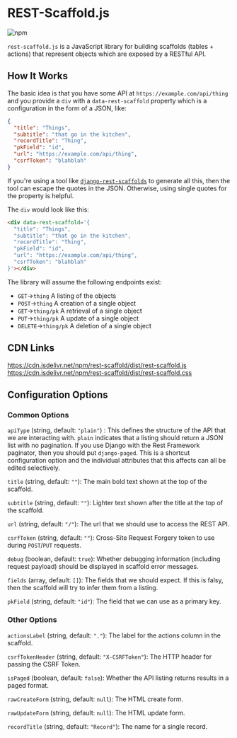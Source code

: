 # REST-Scaffold.js

![npm](https://img.shields.io/npm/v/rest-scaffold)

`rest-scaffold.js` is a JavaScript library for building scaffolds (tables +
actions) that represent objects which are exposed by a RESTful API.

## How It Works

The basic idea is that you have some API at `https://example.com/api/thing` and
you provide a `div` with a `data-rest-scaffold` property which is a
configuration in the form of a JSON, like:

```json
{
  "title": "Things",
  "subtitle": "that go in the kitchen",
  "recordTitle": "Thing",
  "pkField": "id",
  "url": "https://example.com/api/thing",
  "csrfToken": "blahblah"
}
```

If you're using a tool like
[`django-rest-scaffolds`](https://github.com/gregschmit/django-rest-scaffold)
to generate all this, then the tool can escape the quotes in the JSON.
Otherwise, using single quotes for the property is helpful.

The `div` would look like this:

```html
<div data-rest-scaffold='{
  "title": "Things",
  "subtitle": "that go in the kitchen",
  "recordTitle": "Thing",
  "pkField": "id",
  "url": "https://example.com/api/thing",
  "csrfToken": "blahblah"
}'></div>
```

The library will assume the following endpoints exist:
- `GET`->`thing` A listing of the objects
- `POST`->`thing` A creation of a single object
- `GET`->`thing/pk` A retrieval of a single object
- `PUT`->`thing/pk` A update of a single object
- `DELETE`->`thing/pk` A deletion of a single object

## CDN Links

https://cdn.jsdelivr.net/npm/rest-scaffold/dist/rest-scaffold.js
https://cdn.jsdelivr.net/npm/rest-scaffold/dist/rest-scaffold.css

## Configuration Options

### Common Options

`apiType` (string, default: `"plain"`) : This defines the structure of the API
that we are interacting with. `plain` indicates that a listing should return a
JSON list with no pagination. If you use Django with the Rest Framework
paginator, then you should put `django-paged`. This is a shortcut configuration
option and the individual attributes that this affects can all be edited
selectively.

`title` (string, default: `""`): The main bold text shown at the top of the
scaffold.

`subtitle` (string, default: `""`): Lighter text shown after the title at the
top of the scaffold.

`url` (string, default: `"/"`): The url that we should use to access the REST
API.

`csrfToken` (string, default: `""`): Cross-Site Request Forgery token to use
during `POST`/`PUT` requests.

`debug` (boolean, default: `true`): Whether debugging information (including
request payload) should be displayed in scaffold error messages.

`fields` (array, default: `[]`): The fields that we should expect. If this is
falsy, then the scaffold will try to infer them from a listing.

`pkField` (string, default: `"id"`): The field that we can use as a primary
key.

### Other Options

`actionsLabel` (string, default: `"."`): The label for the actions column in
the scaffold.

`csrfTokenHeader` (string, default: `"X-CSRFToken"`): The HTTP header for
passing the CSRF Token.

`isPaged` (boolean, default: `false`): Whether the API listing returns results
in a paged format.

`rawCreateForm` (string, default: `null`): The HTML create form.

`rawUpdateForm` (string, default: `null`): The HTML update form.

`recordTitle` (string, default: `"Record"`): The name for a single record.
